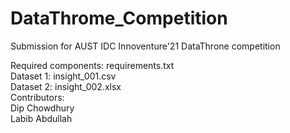 # DataThrome_Competition

Submission for AUST IDC Innoventure'21 DataThrone competition <br />

Required components: requirements.txt <br />
Dataset 1: insight_001.csv <br />
Dataset 2: insight_002.xlsx <br />
Contributors: <br />
Dip Chowdhury <br />
Labib Abdullah <br />
